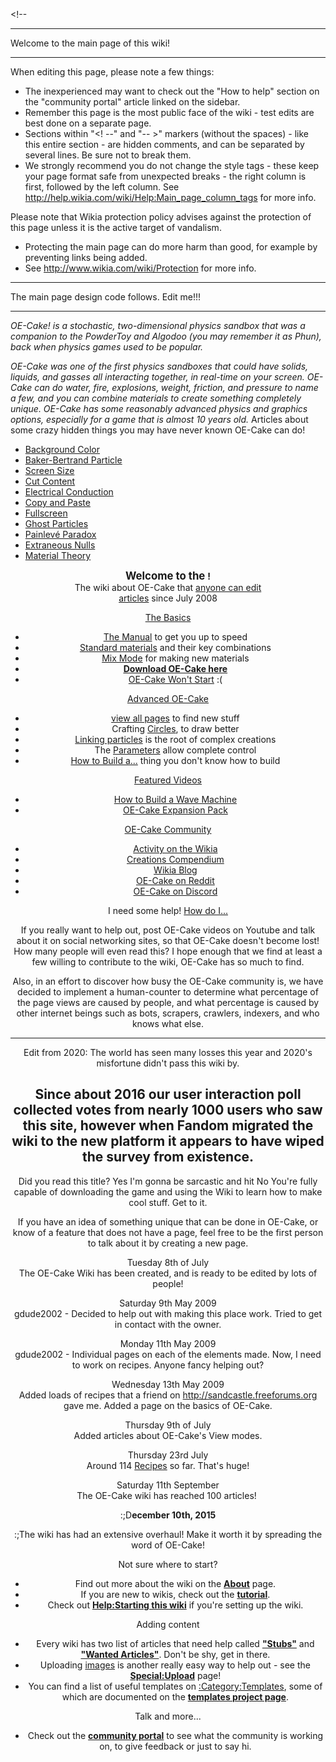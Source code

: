 \<!--

------------------------------------------------------------------------

Welcome to the main page of this wiki!

------------------------------------------------------------------------

When editing this page, please note a few things:

-   The inexperienced may want to check out the "How to help" section on the "community portal" article linked on the sidebar.
-   Remember this page is the most public face of the wiki - test edits are best done on a separate page.
-   Sections within "\<! --" and "-- >" markers (without the spaces) - like this entire section - are hidden comments, and can be separated by several lines. Be sure not to break them.
-   We strongly recommend you do not change the <mainpage-rightcolumn-start /> style tags - these keep your page format safe from unexpected breaks - the right column is first, followed by the left column. See <http://help.wikia.com/wiki/Help:Main_page_column_tags> for more info.

Please note that Wikia protection policy advises against the protection of this page unless it is the active target of vandalism.

-   Protecting the main page can do more harm than good, for example by preventing links being added.
-   See <http://www.wikia.com/wiki/Protection> for more info.

------------------------------------------------------------------------

The main page design code follows. Edit me!!!

------------------------------------------------------------------------

<mainpage-rightcolumn-start />

*OE-Cake! is a stochastic, two-dimensional physics sandbox that was a companion to the PowderToy and Algodoo (you may remember it as Phun), back when physics games used to be popular.*

*OE-Cake was one of the first physics sandboxes that could have solids, liquids, and gasses all interacting together, in real-time on your screen. OE-Cake can do water, fire, explosions, weight, friction, and pressure to name a few, and you can combine materials to create something completely unique. OE-Cake has some reasonably advanced physics and graphics options, especially for a game that is almost 10 years old.*
Articles about some crazy hidden things you may have never known OE-Cake can do!

-   [Background Color](http://oecake.wikia.com/wiki/Background_Color)
-   [Baker-Bertrand Particle](/Baker-Bertrand%20particle.md "Baker-Bertrand particle")
-   [Screen Size](/Screen%20Size.md "Screen Size")
-   [Cut Content](/Cut%20Content.md "Cut Content")
-   [Electrical Conduction](/Electrical%20Conduction.md "Electrical Conduction")
-   [Copy and Paste](/Copy%20and%20Paste.md "Copy and Paste")
-   [Fullscreen](/Fullscreen.md "Fullscreen")
-   [Ghost Particles](/Ghost%20Particles.md "Ghost Particles")
-   [Painlevé Paradox](/Painlev%C3%A9%20Paradox.md "Painlevé Paradox")
-   [Extraneous Nulls](/Extraneous%20Nulls.md "Extraneous Nulls")
-   [Material Theory](/Material%20Theory.md "Material Theory")

<mainpage-endcolumn />

<mainpage-leftcolumn-start />

<div style="text-align: center;">

  
<big>**Welcome to the **</big>**!**  
The wiki about OE-Cake that [anyone can edit](/HelpEditing.md "Help:Editing")  
[ articles](/SpecialStatistics.md "Special:Statistics") since July 2008

</div>
<div style="text-align: center;">
<u>The Basics</u>  

-   [The Manual](/The%20Manual.md "The Manual") to get you up to speed
-   [Standard materials](/Standard%20materials.md "Standard materials") and their key combinations
-   [Mix Mode](/Mix%20Mode.md "Mix Mode") for making new materials
-   <b><u>[Download](https://drive.google.com/uc?export=download&id=0Byuo3kklMe6rWHluQjVFSFlTaGM) OE-Cake here</u></b>
-   [OE-Cake Won't Start](/OE-Cake%20Won%27t%20Start.md "OE-Cake Won't Start") :(

<u>Advanced OE-Cake</u>  

-   [view all pages](/SpecialAllpages.md "Special:Allpages") to find new stuff
-   Crafting [Circles](http://oecake.wikia.com/wiki/Circles_(Crafting)), to draw better
-   [Linking particles](/Linking%20particles.md "Linking particles") is the root of complex creations
-   The [Parameters](/Parameters.md "Parameters") allow complete control
-   [How to Build a...](/How%20to%20Build%20a.md "How to Build a...") thing you don't know how to build

<u>Featured Videos</u>  

-   [How to Build a Wave Machine](https://www.youtube.com/watch?v=SZcIgYithpI&feature=youtu.be)
-   [OE-Cake Expansion Pack](https://youtu.be/Mh7tYBlaQfA)

<u>OE-Cake Community</u>  

-   [Activity on the Wikia](https://oecake.fandom.com/wiki/Special:RecentChanges?hidebots=1&limit=1000&days=90&enhanced=1&urlversion=2)
-   [Creations Compendium](https://oecake.fandom.com/wiki/Creations_Compendium)
-   [Wikia Blog](https://oecake.fandom.com/wiki/Blog:Recent_posts)
-   [OE-Cake on Reddit](http://reddit.com/r/oeCake)
-   [OE-Cake on Discord](https://discord.gg/gtXrqN5MjW)

I need some help! [How do I...](/How%20do%20I.md "How do I...")

If you really want to help out, post OE-Cake videos on Youtube and talk about it on social networking sites, so that OE-Cake doesn't become lost! How many people will even read this? I hope enough that we find at least a few willing to contribute to the wiki, OE-Cake has so much to find.

Also, in an effort to discover how busy the OE-Cake community is, we have decided to implement a human-counter to determine what percentage of the page views are caused by people, and what percentage is caused by other internet beings such as bots, scrapers, crawlers, indexers, and who knows what else.

------------------------------------------------------------------------

Edit from 2020: The world has seen many losses this year and 2020's misfortune didn't pass this wiki by.

Since about 2016 our user interaction poll collected votes from nearly 1000 users who saw this site, however when Fandom migrated the wiki to the new platform it appears to have wiped the survey from existence.
----  
<poll>
Did you read this title?
Yes
I'm gonna be sarcastic and hit No
</poll>You're fully capable of downloading the game and using the Wiki to learn how to make cool stuff. Get to it.

If you have an idea of something unique that can be done in OE-Cake, or know of a feature that does not have a page, feel free to be the first person to talk about it by creating a new page.

Tuesday 8th of July  
The OE-Cake Wiki has been created, and is ready to be edited by lots of people!

<!-- -->

Saturday 9th May 2009  
gdude2002 - Decided to help out with making this place work. Tried to get in contact with the owner.

<!-- -->

Monday 11th May 2009  
gdude2002 - Individual pages on each of the elements made. Now, I need to work on recipes. Anyone fancy helping out?

<!-- -->

Wednesday 13th May 2009  
Added loads of recipes that a friend on <http://sandcastle.freeforums.org> gave me. Added a page on the basics of OE-Cake.

<!-- -->

Thursday 9th of July  
Added articles about OE-Cake's View modes.

<!-- -->

Thursday 23rd July  
Around 114 [Recipes](/Recipes.md "Recipes") so far. That's huge!

<!-- -->

Saturday 11th September  
The OE-Cake wiki has reached 100 articles! 

  

:;D**ecember 10th, 2015**

:;The wiki has had an extensive overhaul! Make it worth it by spreading the word of OE-Cake!

Not sure where to start?  

-   Find out more about the wiki on the **[About](/ProjectAbout.md "Project:About")** page.
-   If you are new to wikis, check out the **[tutorial](/WikiaHelpTutorial%201.md "Wikia:Help:Tutorial 1")**.
-   Check out **[Help:Starting this wiki](/wchelpHelpStarting%20this%20wiki.md "w:c:help:Help:Starting this wiki")** if you're setting up the wiki.

Adding content  

-   Every wiki has two list of articles that need help called **["Stubs"](/CategoryArticle%20stubs.md ":Category:Article stubs")** and **["Wanted Articles"](/SpecialWantedpages.md "Special:Wantedpages")**. Don't be shy, get in there.
-   Uploading [images](/CategoryImages.md ":Category:Images") is another really easy way to help out - see the **[Special:Upload](/SpecialUpload.md "Special:Upload")** page!
-   You can find a list of useful templates on [:Category:Templates](/CategoryTemplates.md ":Category:Templates"), some of which are documented on the **[templates project page](/ProjectTemplates.md "Project:Templates")**.

Talk and more...  

-   Check out the **[community portal](/ProjectCommunity%20Portal.md "Project:Community Portal")** to see what the community is working on, to give feedback or just to say hi.

<mainpage-endcolumn /><mainpage-endcolumn /><mainpage-endcolumn /><mainpage-endcolumn /><mainpage-endcolumn /><mainpage-endcolumn />
